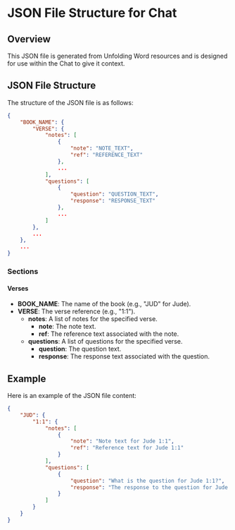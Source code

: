 # JSON File Structure for Chat

## Overview

This JSON file is generated from Unfolding Word resources and is designed for use within the Chat to give it context.

## JSON File Structure

The structure of the JSON file is as follows:
```json
{
    "BOOK_NAME": {
        "VERSE": {
            "notes": [
                {
                    "note": "NOTE_TEXT",
                    "ref": "REFERENCE_TEXT"
                },
                ...
            ],
            "questions": [
                {
                    "question": "QUESTION_TEXT",
                    "response": "RESPONSE_TEXT"
                },
                ...
            ]
        },
        ...
    },
    ...
}
```
### Sections

#### Verses

- **BOOK_NAME**: The name of the book (e.g., "JUD" for Jude).
- **VERSE**: The verse reference (e.g., "1:1").
  - **notes**: A list of notes for the specified verse.
    - **note**: The note text.
    - **ref**: The reference text associated with the note.
  - **questions**: A list of questions for the specified verse.
    - **question**: The question text.
    - **response**: The response text associated with the question.

## Example

Here is an example of the JSON file content:
```json
{
    "JUD": {
        "1:1": {
            "notes": [
                {
                    "note": "Note text for Jude 1:1",
                    "ref": "Reference text for Jude 1:1"
                }
            ],
            "questions": [
                {
                    "question": "What is the question for Jude 1:1?",
                    "response": "The response to the question for Jude 1:1."
                }
            ]
        }
    }
}
```